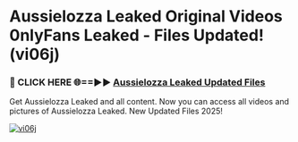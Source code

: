 # Aussielozza Leaked Original Videos 0nlyFans Leaked - Files Updated! (vi06j)

<h3>🔴 CLICK HERE 🌐==►► <a href="https://tinyurl.com/ms9xzufz" rel="nofollow">Aussielozza Leaked Updated Files</a></h3>

Get Aussielozza Leaked and all content. Now you can access all videos and pictures of Aussielozza Leaked. New Updated Files 2025!

[![vi06j](https://i.imgur.com/PQ7UWWw.gif)](https://tinyurl.com/ms9xzufz)
